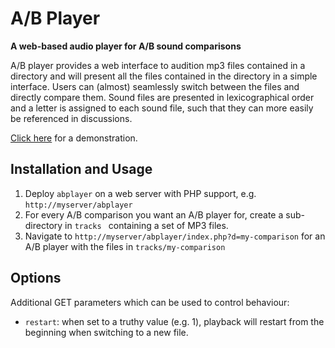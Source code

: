 # A/B Player

**A web-based audio player for A/B sound comparisons**

A/B player provides a web interface to audition mp3 files contained in a directory and will present all the files contained in the directory in a simple interface. Users can (almost) seamlessly switch between the files and directly compare them. Sound files are presented in lexicographical order and a letter is assigned to each sound file, such that they can more easily be referenced in discussions.

[Click here](http://www.power-xs.de/opcode/abplayer/index.php?d=at-cabs-c90) for a demonstration.

## Installation and Usage

1. Deploy `abplayer` on a web server with PHP support, e.g. `http://myserver/abplayer`
2. For every A/B comparison you want an A/B player for, create a sub-directory in `tracks ` containing a set of MP3 files.
3. Navigate to `http://myserver/abplayer/index.php?d=my-comparison` for an A/B player with the files in `tracks/my-comparison`

## Options

Additional GET parameters which can be used to control behaviour:

* `restart`: when set to a truthy value (e.g. 1), playback will restart from the beginning when switching to a new file.